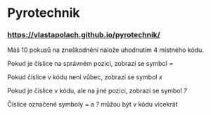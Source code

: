 # Pyrotechnik
### https://vlastapolach.github.io/pyrotechnik/

Máš 10 pokusů na zneškodnění nálože uhodnutím 4 místného kódu.

Pokud je číslice na správném pozici, zobrazí se symbol *=*

Pokud číslice v kódu není vůbec, zobrazí se symbol *x*

Pokud je číslice v kódu, ale na jiné pozici, zobrazí se symbol *?*

Číslice označené symboly *=* a *?* můžou být v kódu vícekrát
